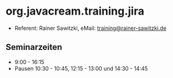 # org.javacream.training.jira

* Referent: Rainer Sawitzki, eMail: training@rainer-sawitzki.de

## Seminarzeiten

* 9:00 - 16:15
* Pausen 10:30 - 10:45, 12:15 - 13:00 und 14:30 - 14:45
